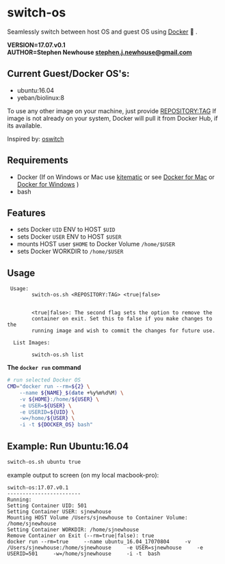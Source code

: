 # switch-os
Seamlessly switch between host OS and guest OS using [Docker](https://www.docker.com/what-docker) :whale: .

**VERSION=17.07.v0.1**  
**AUTHOR=Stephen Newhouse <stephen.j.newhouse@gmail.com>**  

## Current Guest/Docker OS's:
- ubuntu:16.04  
- yeban/biolinux:8

To use any other image on your machine, just provide <REPOSITORY:TAG>
If image is not already on your system, Docker will pull it from
Docker Hub, if its available.


Inspired by: [oswitch](https://github.com/wurmlab/oswitch)

## Requirements
- Docker (If on Windows or Mac use [kitematic](https://kitematic.com/) or see [Docker for Mac](https://docs.docker.com/docker-for-mac/install/) or [Docker for Windows](https://docs.docker.com/docker-for-windows/install/) )
- bash

## Features
- sets Docker `UID` ENV to HOST `$UID`
- sets Docker `USER` ENV to HOST `$USER`
- mounts HOST user `$HOME` to Docker Volume `/home/$USER`
- sets Docker WORKDIR to `/home/$USER`

## Usage

     Usage:
            switch-os.sh <REPOSITORY:TAG> <true|false>
            

            <true|false>: The second flag sets the option to remove the
            container on exit. Set this to false if you make changes to the 
            running image and wish to commit the changes for future use.
            
      List Images:
      
            switch-os.sh list      

**The `docker run` command**
```bash
# run selected Docker OS
CMD="docker run --rm=${2} \
    --name ${NAME}_$(date +%y%m%d%M) \
    -v ${HOME}:/home/${USER} \
    -e USER=${USER} \
    -e USERID=${UID} \
    -w=/home/${USER} \
    -i -t ${DOCKER_OS} bash"
```


## Example: Run Ubuntu:16.04

```bash
switch-os.sh ubuntu true
```

example output to screen (on my local macbook-pro):

```
switch-os:17.07.v0.1
------------------------
Running:
Setting Container UID: 501
Setting Container USER: sjnewhouse
Mounting HOST Volume /Users/sjnewhouse to Container Volume: /home/sjnewhouse
Setting Container WORKDIR: /home/sjnewhouse
Remove Container on Exit (--rm=true|false): true
docker run --rm=true     --name ubuntu_16.04_17070804     -v /Users/sjnewhouse:/home/sjnewhouse     -e USER=sjnewhouse     -e USERID=501     -w=/home/sjnewhouse     -i -t  bash
```

